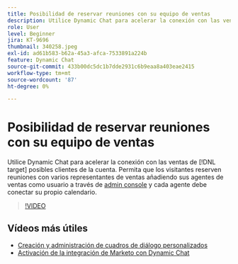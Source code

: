 ```yaml
---
title: Posibilidad de reservar reuniones con su equipo de ventas
description: Utilice Dynamic Chat para acelerar la conexión con las ventas de [!DNL target] posibles clientes de la cuenta.
role: User
level: Beginner
jira: KT-9696
thumbnail: 340258.jpeg
exl-id: ad61b583-b62a-45a3-afca-7533891a224b
feature: Dynamic Chat
source-git-commit: 433b00dc5dc1b7dde2931c6b9eaa8a403eae2415
workflow-type: tm+mt
source-wordcount: '87'
ht-degree: 0%

---
```


# Posibilidad de reservar reuniones con su equipo de ventas

Utilice Dynamic Chat para acelerar la conexión con las ventas de [!DNL target] posibles clientes de la cuenta. Permita que los visitantes reserven reuniones con varios representantes de ventas añadiendo sus agentes de ventas como usuario a través de [admin console](https://adminconsole.adobe.com/) y cada agente debe conectar su propio calendario.

>[!VIDEO](https://video.tv.adobe.com/v/340258/?quality=12&learn=on)

## Vídeos más útiles

* [Creación y administración de cuadros de diálogo personalizados](dialogue-management.md)
* [Activación de la integración de Marketo con Dynamic Chat](marketo-integration.md)

